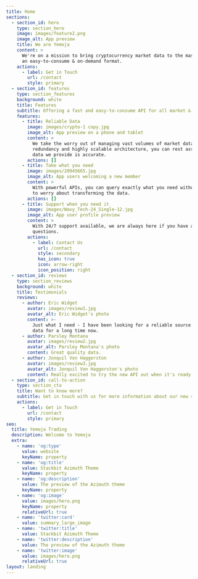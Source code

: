 ```yaml
---
title: Home
sections:
  - section_id: hero
    type: section_hero
    image: images/feature2.png
    image_alt: App preview
    title: We are Yemoja
    content: >
      We're on a mission to bring cryptocurrency market data to the masses, in
      an easy-to-consume & on-demand format.
    actions:
      - label: Get in Touch
        url: /contact
        style: primary
  - section_id: features
    type: section_features
    background: white
    title: Features
    subtitle: Offering a fast and easy-to-consume API for all market & tick data
    features:
      - title: Reliable Data
        image: images/crypto-1 copy.jpg
        image_alt: App preview on a phone and tablet
        content: >
          We take the worry out of managing vast volumes of market data. With
          redundancy and highly scalable architecture, you can rest assured the
          data we provide is accurate.
        actions: []
      - title: Take what you need
        image: images/20945665.jpg
        image_alt: App users welcoming a new member
        content: >
          With powerful APIs, you can query exactly what you need without having
          to worry about transforming the data.
        actions: []
      - title: Support when you need it
        image: images/Wavy_Tech-24_Single-12.jpg
        image_alt: App user profile preview
        content: >
          With 24/7 support available, we are always here if you have any
          questions.
        actions:
          - label: Contact Us
            url: /contact
            style: secondary
            has_icon: true
            icon: arrow-right
            icon_position: right
  - section_id: reviews
    type: section_reviews
    background: white
    title: Testimonials
    reviews:
      - author: Eric Widget
        avatar: images/review1.jpg
        avatar_alt: Eric Widget's photo
        content: >-
          Just what I need - I have been looking for a reliable source for this
          data for a long time now.
      - author: Parsley Montana
        avatar: images/review2.jpg
        avatar_alt: Parsley Montana's photo
        content: Great quality data.
      - author: Jonquil Von Haggerston
        avatar: images/review3.jpg
        avatar_alt: Jonquil Von Haggerston's photo
        content: Really excited to try the new API out when it's ready!
  - section_id: call-to-action
    type: section_cta
    title: Want to know more?
    subtitle: Get in touch with us for more information about our new service.
    actions:
      - label: Get in Touch
        url: /contact
        style: primary
seo:
  title: Yemoja Trading
  description: Welcome to Yemoja
  extra:
    - name: 'og:type'
      value: website
      keyName: property
    - name: 'og:title'
      value: Stackbit Azimuth Theme
      keyName: property
    - name: 'og:description'
      value: The preview of the Azimuth theme
      keyName: property
    - name: 'og:image'
      value: images/hero.png
      keyName: property
      relativeUrl: true
    - name: 'twitter:card'
      value: summary_large_image
    - name: 'twitter:title'
      value: Stackbit Azimuth Theme
    - name: 'twitter:description'
      value: The preview of the Azimuth theme
    - name: 'twitter:image'
      value: images/hero.png
      relativeUrl: true
layout: landing
---
```


